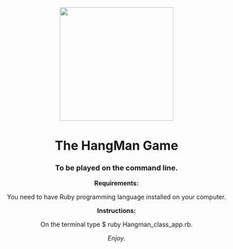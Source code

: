 <div align="center">
 <img height="256" width="256" src="https://upload.wikimedia.org/wikipedia/commons/8/85/Hangman-5.svg"></>
</>

# The HangMan Game


### To be played on the command line.


**Requirements:**

You need to have Ruby programming language installed on your computer.
 
**Instructions:**

On the terminal type $ ruby Hangman_class_app.rb.

*Enjoy.*
 


